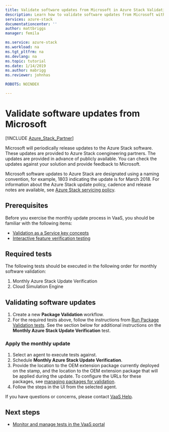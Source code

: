 ```yaml
---
title: Validate software updates from Microsoft in Azure Stack Validation as a Service | Microsoft Docs
description: Learn how to validate software updates from Microsoft with Validation as a Service.
services: azure-stack
documentationcenter: ''
author: mattbriggs
manager: femila

ms.service: azure-stack
ms.workload: na
ms.tgt_pltfrm: na
ms.devlang: na
ms.topic: tutorial
ms.date: 1/14/2019
ms.author: mabrigg
ms.reviewer: johnhas

ROBOTS: NOINDEX

---
```


# Validate software updates from Microsoft

[!INCLUDE [Azure_Stack_Partner](./includes/azure-stack-partner-appliesto.md)]

Microsoft will periodically release updates to the Azure Stack software. These updates are provided to Azure Stack coengineering partners. The updates are provided in advance of publicly available. You can check the updates against your solution and provide feedback to Microsoft.

Microsoft software updates to Azure Stack are designated using a naming convention, for example, 1803 indicating the update is for March 2018. For information about the Azure Stack update policy, cadence and release notes are available, see [Azure Stack servicing policy](https://docs.microsoft.com/azure/azure-stack/azure-stack-servicing-policy).

## Prerequisites

Before you exercise the monthly update process in VaaS, you should be familiar with the following items:

- [Validation as a Service key concepts](azure-stack-vaas-key-concepts.md)
- [Interactive feature verification testing](azure-stack-vaas-interactive-feature-verification.md)

## Required tests

The following tests should be executed in the following order for monthly software validation:

1. Monthly Azure Stack Update Verification
2. Cloud Simulation Engine

## Validating software updates

1. Create a new **Package Validation** workflow.
1. For the required tests above, follow the instructions from [Run Package Validation tests](azure-stack-vaas-validate-oem-package.md#run-package-validation-tests). See the section below for additional instructions on the **Monthly Azure Stack Update Verification** test.

### Apply the monthly update

1. Select an agent to execute tests against.
1. Schedule **Monthly Azure Stack Update Verification**.
1. Provide the location to the OEM extension package currently deployed on the stamp, and the location to the OEM extension package that will be applied during the update. To configure the URLs for these packages, see [managing packages for validation](azure-stack-vaas-validate-oem-package.md#managing-packages-for-validation).
1. Follow the steps in the UI from the selected agent.

If you have questions or concerns, please contact [VaaS Help](mailto:vaashelp@microsoft.com).

## Next steps

- [Monitor and manage tests in the VaaS portal](azure-stack-vaas-monitor-test.md)